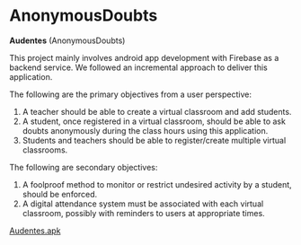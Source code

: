 # AnonymousDoubts

**Audentes** (AnonymousDoubts)

This project mainly involves android app development with Firebase as a backend service. We followed an incremental approach to deliver this application. 

The following are the primary objectives from a user perspective:
1) A teacher should be able to create a virtual classroom and add students.
2) A student, once registered in a virtual classroom, should be able to ask doubts anonymously during the class hours using this application.
3) Students and teachers should be able to register/create multiple virtual classrooms.

The following are secondary objectives:
1) A foolproof method to monitor or restrict undesired activity by a student, should be enforced.
2) A digital attendance system must be associated with each virtual classroom, possibly with reminders to users at appropriate times.

[Audentes.apk](https://github.com/gtr1234/AnonymousDoubts/releases/download/v1.2/Audentes.apk)
